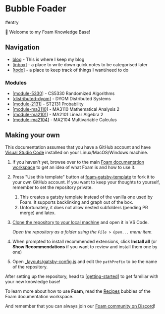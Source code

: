 # Bubble Foader
#entry

👋 Welcome to my Foam Knowledge Base!

## Navigation

- [blog](dingyuchen.github.io) - This is where I keep my blog
- [[inbox]] - a place to write down quick notes to be categorised later
- [[todo]] - a place to keep track of things I want/need to do

### Modules
- [[module-5330]] - CS5330 Randomized Algorithms
- [[distributed-dyom]] - DYOM Distributed Systems
- [[module-2131]] - ST2131 Probability
- [[module-ma3110]] - MA3110 Mathematical Analysis 2
- [[module-ma2101]] - MA2101 Linear Algebra 2
- [[module-ma2104]] - MA2104 Multivariable Calculus

## Making your own

This documentation assumes that you have a GitHub account and have [Visual Studio Code](https://code.visualstudio.com/) installed on your Linux/MacOS/Windows machine.

1. If you haven't yet, browse over to the main [Foam documentation workspace](https://foambubble.github.io/foam) to get an idea of what Foam is and how to use it.
2. Press "Use this template" button at [foam-gatsby-template](https://github.com/mathieudutour/foam-gatsby-template/generate) to fork it to your own GitHub account. If you want to keep your thoughts to yourself, remember to set the repository private.
   1. This creates a gatsby template instead of the vanilla one used by Foam. It supports backlinking and graph out of the box.
   2. Unfortunately, it does not allow nested subfolders (pending PR merge) and latex.
3. [Clone the repository to your local machine](https://help.github.com/en/github/creating-cloning-and-archiving-repositories/cloning-a-repository) and open it in VS Code.

    *Open the repository as a folder using the `File > Open...` menu item.*

4. When prompted to install recommended extensions, click **Install all** (or **Show Recommendations** if you want to review and install them one by one)
5. Open [_layouts/gatsby-config.js](_layouts/gatsby-config.js) and edit the `pathPrefix` to be the name of the repository.

After setting up the repository, head to [[getting-started]] to get familiar with your new knowledge base!

To learn more about how to use **Foam**, read the [Recipes](https://foambubble.github.io/foam/recipes/recipes) bubbles of the Foam documentation workspace.

And remember that you can always join our  [Foam community on Discord](https://discord.gg/HV2tn2FpEk)!

[//begin]: # "Autogenerated link references for markdown compatibility"
[inbox]: inbox "Inbox"
[todo]: todo "Todo"
[module-5330]: cs5330/module-5330 "CS5330 Randomized Algorithms"
[distributed-dyom]: distributed-dyom/distributed-dyom "Distributed Systems"
[module-2131]: st2131/module-2131 "Probability"
[module-ma3110]: ma3110/module-ma3110 "Mathematical Analysis 2"
[module-ma2101]: ma2101/module-ma2101 "Linear Algebra 2"
[module-ma2104]: ma2104/module-ma2104 "module-ma2104"
[getting-started]: getting-started "Getting Started"
[//end]: # "Autogenerated link references"
